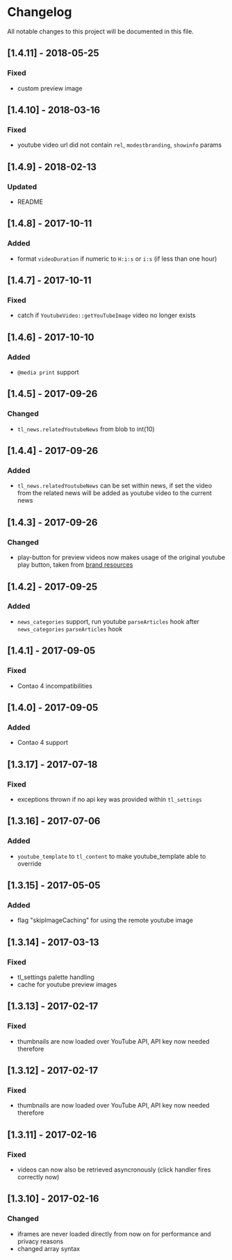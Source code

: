# Changelog
All notable changes to this project will be documented in this file.

## [1.4.11] - 2018-05-25

### Fixed
- custom preview image

## [1.4.10] - 2018-03-16

### Fixed
- youtube video url did not contain `rel`, `modestbranding`, `showinfo` params

## [1.4.9] - 2018-02-13

### Updated
- README

## [1.4.8] - 2017-10-11

### Added
- format `videoDuration` if numeric to `H:i:s` or `i:s` (if less than one hour)

## [1.4.7] - 2017-10-11

### Fixed
- catch if `YoutubeVideo::getYouTubeImage` video no longer exists

## [1.4.6] - 2017-10-10

### Added
- `@media print` support

## [1.4.5] - 2017-09-26

### Changed
- `tl_news.relatedYoutubeNews` from blob to int(10)

## [1.4.4] - 2017-09-26

### Added
- `tl_news.relatedYoutubeNews` can be set within news, if set the video from the related news will be added as youtube video to the current news 

## [1.4.3] - 2017-09-26

### Changed
- play-button for preview videos now makes usage of the original youtube play button, taken from [brand resources](https://www.youtube.com/yt/about/brand-resources/)

## [1.4.2] - 2017-09-25

### Added
- `news_categories` support, run  youtube `parseArticles` hook after `news_categories` `parseArticles` hook

## [1.4.1] - 2017-09-05

### Fixed
- Contao 4 incompatibilities

## [1.4.0] - 2017-09-05

### Added
- Contao 4 support

## [1.3.17] - 2017-07-18

### Fixed
- exceptions thrown if no api key was provided within `tl_settings`

## [1.3.16] - 2017-07-06

### Added
- `youtube_template` to `tl_content` to make youtube_template able to override

## [1.3.15] - 2017-05-05

### Added
- flag "skipImageCaching" for using the remote youtube image

## [1.3.14] - 2017-03-13

### Fixed
- tl_settings palette handling
- cache for youtube preview images

## [1.3.13] - 2017-02-17

### Fixed
- thumbnails are now loaded over YouTube API, API key now needed therefore

## [1.3.12] - 2017-02-17

### Fixed
- thumbnails are now loaded over YouTube API, API key now needed therefore

## [1.3.11] - 2017-02-16

### Fixed
- videos can now also be retrieved asyncronously (click handler fires correctly now)

## [1.3.10] - 2017-02-16

### Changed
- iframes are never loaded directly from now on for performance and privacy reasons
- changed array syntax
